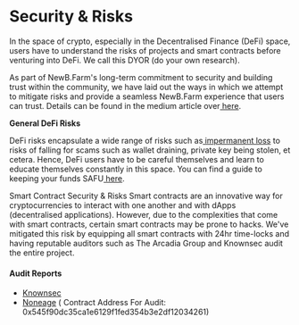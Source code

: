 # Security & Risks

In the space of crypto, especially in the Decentralised Finance (DeFi) space, users have to understand the risks of projects and smart contracts before venturing into DeFi. We call this DYOR (do your own research).

As part of NewB.Farm's long-term commitment to security and building trust within the community, we have laid out the ways in which we attempt to mitigate risks and provide a seamless NewB.Farm experience that users can trust. Details can be found in the medium article over[ here](https://autofarm-network.medium.com/building-a-more-secure-autofarm-40a5450ee34).

**General DeFi Risks**

DeFi risks encapsulate a wide range of risks such as[ impermanent loss](https://www.bsc.news/post/cryptonomics-what-is-impermanent-loss) to risks of falling for scams such as wallet draining, private key being stolen, et cetera. Hence, DeFi users have to be careful themselves and learn to educate themselves constantly in this space. You can find a guide to keeping your funds SAFU[ here](https://letmeape.medium.com/how-to-keep-your-funds-safe-metamask-guide-816773968310).

Smart Contract Security & Risks Smart contracts are an innovative way for cryptocurrencies to interact with one another and with dApps (decentralised applications). However, due to the complexities that come with smart contracts, certain smart contracts may be prone to hacks. We've mitigated this risk by equipping all smart contracts with 24hr time-locks and having reputable auditors such as The Arcadia Group and Knownsec audit the entire project.

#### Audit Reports

* [Knownsec](https://attest.im/attestation/searchResult?qurey=c470f04297494f55b37e552f6a6179b9)
* [Noneage](https://noneage.com/reportcertification) ( Contract Address For Audit: 0x545f90dc35ca1e6129f1fed354b3e2df12034261)
